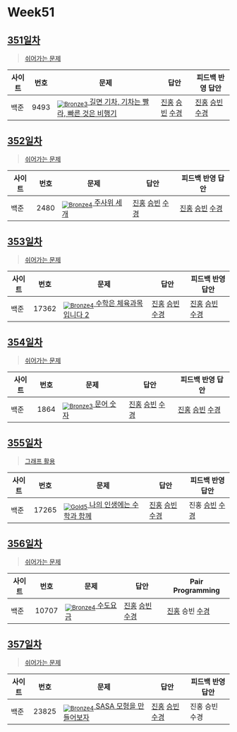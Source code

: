 <!-- tier 리스트 S -->
[Unrated]: https://user-images.githubusercontent.com/33937365/126247607-85783912-c11a-4d50-ac36-8cc7dcb75cd2.png
[NotRated]: https://user-images.githubusercontent.com/33937365/135189055-c3508249-b361-4948-8c36-a74b690cd346.png
[Bronze5]: https://user-images.githubusercontent.com/33937365/126247611-e362d727-17a4-4737-a232-5827e185ab7c.png
[Bronze4]: https://user-images.githubusercontent.com/33937365/126247612-89cbc675-e1d4-43a2-950b-1cb014dca697.png
[Bronze3]: https://user-images.githubusercontent.com/33937365/126247613-b8408610-7bc4-40f8-804f-a30a45ddbb68.png
[Bronze2]: https://user-images.githubusercontent.com/33937365/126247614-d85dc6ff-a520-4c00-82bd-eb593b156bd8.png
[Bronze1]: https://user-images.githubusercontent.com/33937365/126247616-04b2ab30-9891-4b7b-8cb4-38e99b97e834.png
[Silver5]: https://user-images.githubusercontent.com/33937365/126247618-38c5c905-672b-4d75-808e-8a7d45ea577d.png
[Silver4]: https://user-images.githubusercontent.com/33937365/126247620-ba2d1b96-b0aa-4b88-80c5-71569c69bbc3.png
[Silver3]: https://user-images.githubusercontent.com/33937365/126247621-1b55b7f4-3a79-4348-8a63-f00c1813853e.png
[Silver2]: https://user-images.githubusercontent.com/33937365/126247622-a83b30a9-6618-4593-b775-6f6730afd3f6.png
[Silver1]: https://user-images.githubusercontent.com/33937365/126247625-8d82f8ab-6f95-4ef8-a243-be31f548596e.png
[Gold5]: https://user-images.githubusercontent.com/33937365/126247627-2979d4d5-915a-4c4e-adb7-c171f9bafe28.png
[Gold4]: https://user-images.githubusercontent.com/33937365/126247629-b24e1e24-4579-450f-bc3c-f166361091dd.png
[Gold3]: https://user-images.githubusercontent.com/33937365/126247630-80fb15af-debc-451d-a937-6c9c6bfa693b.png

<!-- tier 리스트 E -->

# Week51

## [351일차](Day351)

> [쉬어가는 문제](https://www.acmicpc.net/group/workbook/view/9797/39612)

| 사이트 | 번호 | 문제                 | 답안                | 피드백 반영 답안    |
| ------ | ---- | -------------------- | ------------------- | ------------------- |
| 백준   | 9493 | [<sub>![Bronze3]</sub> 길면 기차, 기차는 빨라, 빠른 것은 비행기](https://www.acmicpc.net/problem/9493) | [진홍](Day351/boj9493_kjh.py) [승빈](Day351/boj9493_wsb.java) [수경](Day351/boj9493_hsk.js) | [진홍](Day351/boj9493_kjh_fb.py) [승빈](Day351/boj9493_wsb.java) [수경](Day351/boj9493_hsk_fb.js) |

## [352일차](Day352)

> [쉬어가는 문제](https://www.acmicpc.net/group/workbook/view/9797/39617)

| 사이트 | 번호 | 문제                 | 답안                | 피드백 반영 답안    |
| ------ | ---- | -------------------- | ------------------- | ------------------- |
| 백준   | 2480    | [<sub>![Bronze4]</sub> 주사위 세개](https://www.acmicpc.net/problem/2480) | [진홍](Day352/boj2480_kjh.py) [승빈](Day352/boj2480_wsb.java) [수경](Day352/boj2480_hsk.js) | [진홍](Day352/boj2480_kjh.py) [승빈](Day352/boj2480_wsb.java) [수경](Day352/boj2480_hsk.js) |

## [353일차](Day353)

> [쉬어가는 문제](https://www.acmicpc.net/group/workbook/view/9797/39665)

| 사이트 | 번호 | 문제                 | 답안                | 피드백 반영 답안    |
| ------ | ---- | -------------------- | ------------------- | ------------------- |
| 백준   | 17362 | [<sub>![Bronze4]</sub> 수학은 체육과목 입니다 2](https://www.acmicpc.net/problem/17362) | [진홍](Day353/boj17362_kjh.py) [승빈](Day353/boj17362_wsb.java) [수경](Day353/boj17362_hsk.js) | [진홍](Day353/boj17362_kjh.py) [승빈](Day353/boj17362_wsb.java) [수경](Day353/boj17362_hsk.js) |

## [354일차](Day354)

> [쉬어가는 문제](https://www.acmicpc.net/group/workbook/view/9797/39667)

| 사이트 | 번호 | 문제                 | 답안                | 피드백 반영 답안    |
| ------ | ---- | -------------------- | ------------------- | ------------------- |
| 백준   | 1864 | [<sub>![Bronze3]</sub> 문어 숫자](https://www.acmicpc.net/problem/1864) | [진홍](Day354/boj1864_kjh.py) [승빈](Day354/boj1864_wsb.java) [수경](Day354/boj1864_hsk.js) | [진홍](Day354/boj1864_kjh.py) [승빈](Day354/boj1864_wsb.java) [수경](Day354/boj1864_hsk.js) |

## [355일차](Day355)

> [그래프 활용](https://www.acmicpc.net/group/workbook/view/9797/39698)

| 사이트 | 번호 | 문제                 | 답안                | 피드백 반영 답안    |
| ------ | ---- | -------------------- | ------------------- | ------------------- |
| 백준   | 17265    | [<sub>![Gold5]</sub> 나의 인생에는 수학과 함께](https://www.acmicpc.net/problem/17265) | [진홍](Day355/boj17265_kjh.java) [승빈](Day355/boj17265_wsb.java) [수경](Day355/boj17265_hsk.py) | 진홍 [승빈](Day355/boj17265_wsb.java) [수경](Day355/boj17265_hsk.py) |

## [356일차](Day356)

> [쉬어가는 문제](https://www.acmicpc.net/group/workbook/view/9797/39715)

| 사이트 | 번호 | 문제                 | 답안                | Pair Programming    |
| ------ | ---- | -------------------- | ------------------- | ------------------- |
| 백준   | 10707 | [<sub>![Bronze4]</sub> 수도요금](https://www.acmicpc.net/problem/10707) | [진홍](Day356/boj10707_kjh.py) [승빈](Day356/boj10707_wsb.java) [수경](Day356/boj10707_hsk.js) | [진홍](Day356/boj10707_kjh.py) 승빈 [수경](Day356/boj10707_hsk.js) |

## [357일차](Day357)

> [쉬어가는 문제](https://www.acmicpc.net/group/workbook/view/9797/39722)

| 사이트 | 번호 | 문제                 | 답안                | 피드백 반영 답안    |
| ------ | ---- | -------------------- | ------------------- | ------------------- |
| 백준   | 23825 | [<sub>![Bronze4]</sub> SASA 모형을 만들어보자](https://www.acmicpc.net/problem/23825) | [진홍](Day357/boj23825_kjh.py) [승빈](Day357/boj23825_wsb.java) [수경](Day357/boj23825_hsk.js) | 진홍 승빈 수경 |
